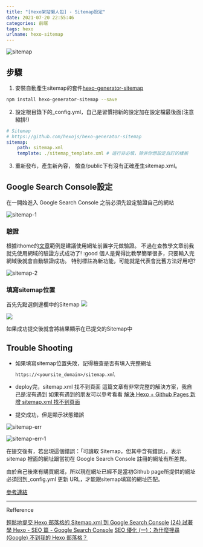 ```yaml
---
title: "[Hexo架站懶人包] - Sitemap設定"
date: 2021-07-20 22:55:46
categories: 前端
tags: hexo
urlname: hexo-sitemap
---
```


![sitemap](sitemap.png)

## 步驟

1. 安裝自動產生sitemap的套件[hexo-generator-sitemap](https://github.com/hexojs/hexo-generator-sitemap)

```bash
npm install hexo-generator-sitemap --save
```

2. 設定根目錄下的_config.yml，自己是習慣把新的設定加在設定檔最後面(注意縮排!)

<!--more-->

```yaml
# Sitemap
# https://github.com/hexojs/hexo-generator-sitemap
sitemap:
    path: sitemap.xml
    template: ./sitemap_template.xml # 這行非必填，除非你想設定自訂的樣板
```

3. 重新發布，產生新內容，
檢查/public下有沒有正確產生sitemap.xml。

## Google Search Console設定

在一開始進入 Google Search Console 之前必須先設定驗證自己的網站

![sitemap-1](sitemap-1.png)

### 驗證

根據ithome的[文章](https://ithelp.ithome.com.tw/articles/10249885)範例是建議使用網址前置字元做驗證。
不過在查教學文章前我就先使用網域的驗證方式成功了! :good
個人是覺得比教學簡單很多，只要輸入完網域後就會自動驗證成功。
特別標註為新功能，可能就是代表會比舊方法好用吧?

![sitemap-2](sitemap-2.png)

### 填寫sitemap位置

首先先點選側邊欄中的Sitemap
![](sitemap-3.png)


![](sitemap-4.png)

如果成功提交後就會將結果顯示在已提交的Sitemap中

## Trouble Shooting

- 如果填寫sitemap位置失敗，記得檢查是否有填入完整網址
	```
	https://<yoursite_domain>/sitemap.xml
	```

- deploy完，sitemap.xml 找不到頁面
這篇文章有非常完整的解決方案，我自己是沒有遇到
如果有遇到的朋友可以參考看看
[解決 Hexo + Github Pages 新增 sitemap.xml 找不到頁面](https://blog.kyomind.tw/adding-sitemap-issue/)

- 提交成功，但是顯示狀態錯誤

![sitemap-err](sitemap-err.png)

![sitemap-err-1](sitemap-err-1.png)

在提交後有，若出現這個錯誤：「可讀取 Sitemap，但其中含有錯誤」，表示 sitemap 裡面的網址跟當初在 Google Search Console 註冊的網址有所差異。


由於自己後來有購買網域，所以現在網址已經不是當初Github page所提供的網址
必須回到_config.yml 更新 URL，才能跟sitemap填寫的網址匹配。

[參考連結](https://ycjhuo.gitlab.io/blogs/The-first-step-of-SEO-how-to-tell-Google-the-way-to-find-your-website.html#%E6%8F%90%E4%BA%A4-sitemap-%E5%BE%8C-%E5%8F%AF%E8%83%BD%E7%94%A2%E7%94%9F%E7%9A%84%E9%8C%AF%E8%AA%A4%E8%A8%8A%E6%81%AF)

----
Refference

[輕鬆地提交 Hexo 部落格的 Sitemap.xml 到 Google Search Console](https://askie.today/upload-sitemap-google-search-console-seo-hexo-blog/)
[(24) 試著學 Hexo - SEO 篇 - Google Search Console](https://ithelp.ithome.com.tw/articles/10249885)
[SEO 優化 (一)：為什麼搜尋 (Google) 不到我的 Hexo 部落格？](https://jenifers001d.github.io/2019/12/09/SEO/SEO1-Website-is-Not-Showing-in-Google-Search/)
